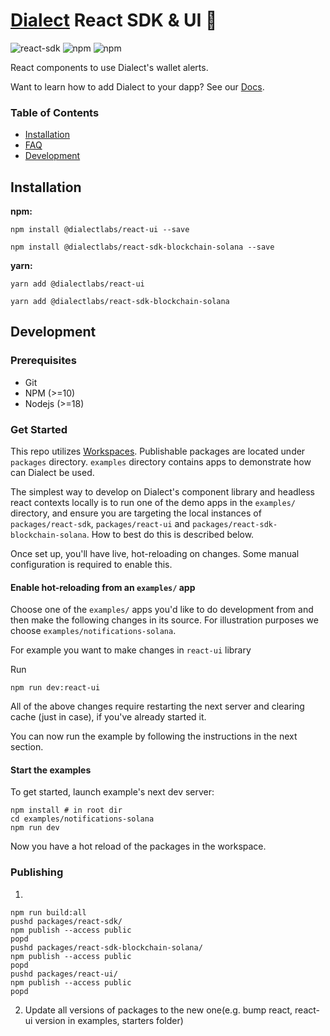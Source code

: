 # [Dialect](https://www.dialect.to/) React SDK & UI 💬 

![react-sdk](https://img.shields.io/npm/v/@dialectlabs/react-sdk?color=success&label=react-sdk) ![npm](https://img.shields.io/npm/v/@dialectlabs/react-ui?color=success&label=react-ui) ![npm](https://img.shields.io/npm/v/@dialectlabs/react-sdk-blockchain-solana?color=success&label=react-sdk-blockchain-solana) 

React components to use Dialect's wallet alerts.

Want to learn how to add Dialect to your dapp? See our [Docs](https://docs.dialect.to/).

### Table of Contents

- [Installation](#Installation)
- [FAQ](#FAQ)
- [Development](#Development)

## Installation

**npm:**

```shell
npm install @dialectlabs/react-ui --save

npm install @dialectlabs/react-sdk-blockchain-solana --save
```

**yarn:**

```shell
yarn add @dialectlabs/react-ui

yarn add @dialectlabs/react-sdk-blockchain-solana
```

## Development

### Prerequisites

- Git
- NPM (>=10)
- Nodejs (>=18)

### Get Started

This repo utilizes [Workspaces](https://docs.npmjs.com/cli/v10/using-npm/workspaces). Publishable packages are located under `packages` directory. `examples` directory contains apps to demonstrate how can Dialect be used.

The simplest way to develop on Dialect's component library and headless react contexts locally is to run one of the demo apps in the `examples/` directory, and ensure you are targeting the local instances of `packages/react-sdk`, `packages/react-ui` and `packages/react-sdk-blockchain-solana`. How to best do this is described below.

Once set up, you'll have live, hot-reloading on changes. Some manual configuration is required to enable this.

#### Enable hot-reloading from an `examples/` app

Choose one of the `examples/` apps you'd like to do development from and then make the following changes in its source. For illustration purposes we choose `examples/notifications-solana`.

For example you want to make changes in `react-ui` library

Run

```shell
npm run dev:react-ui
```

All of the above changes require restarting the next server and clearing cache (just in case), if you've already started it.

You can now run the example by following the instructions in the next section.

#### Start the examples

To get started, launch example's next dev server:

```shell
npm install # in root dir
cd examples/notifications-solana
npm run dev
```

Now you have a hot reload of the packages in the workspace.

### Publishing

1. 

```shell
npm run build:all
pushd packages/react-sdk/
npm publish --access public
popd
pushd packages/react-sdk-blockchain-solana/
npm publish --access public
popd
pushd packages/react-ui/
npm publish --access public
popd
```

2. Update all versions of packages to the new one(e.g. bump react, react-ui version in examples, starters folder)